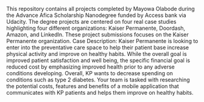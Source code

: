 This repository contains all projects completed by Mayowa Olabode during the Advance Afica Scholarship Nanodegree funded by Access bank via Udacity.
The degree projects are centered on four real case studies highlighting four different organizations: Kaiser Permanente, Doordash, Amazon, and LinkedIn. 
These project submissions focuses on the Kaiser Permanente organization.
Case Description: Kaiser Permanente is looking to enter into the preventative care space to help their patient base increase physical activity and improve on healthy habits. While the overall goal is improved patient satisfaction and well being, the specific financial goal is reduced cost by emphasizing improved health prior to any adverse conditions developing. Overall, KP wants to decrease spending on conditions such as type 2 diabetes. Your team is tasked with researching the potential costs, features and benefits of a mobile application that communicates with KP patients and helps them improve on healthy habits.
